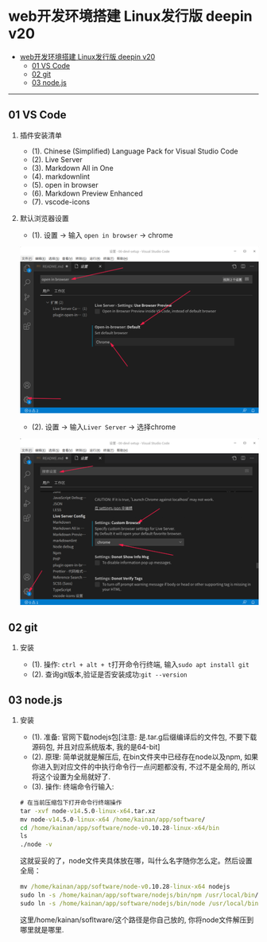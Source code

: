# web开发环境搭建 Linux发行版 deepin v20

- [web开发环境搭建 Linux发行版 deepin v20](#web开发环境搭建-linux发行版-deepin-v20)
  - [01 VS Code](#01-vs-code)
  - [02 git](#02-git)
  - [03 node.js](#03-nodejs)

---

## 01 VS Code

1. 插件安装清单

   - (1). Chinese (Simplified) Language Pack for Visual Studio Code
   - (2). Live Server
   - (3). Markdown All in One
   - (4). markdownlint
   - (5). open in browser
   - (6). Markdown Preview Enhanced
   - (7). vscode-icons

1. 默认浏览器设置

   - (1). 设置 -> 输入 `open in browser` -> chrome

    ![01-01](img/01-01.png)

   - (2). 设置 -> 输入`Liver Server` -> 选择chrome

    ![01-02](img/01-02.png)

## 02 git

1. 安装

   - (1). 操作: `ctrl + alt + t`打开命令行终端, 输入`sudo apt install git`
   - (2). 查询git版本,验证是否安装成功:`git --version`

## 03 node.js

1. 安装

   - (1). 准备: 官网下载nodejs包[注意: 是.tar.g后缀编译后的文件包, 不要下载源码包, 并且对应系统版本, 我的是64-bit]
   - (2). 原理: 简单说就是解压后, 在bin文件夹中已经存在node以及npm, 如果你进入到对应文件的中执行命令行一点问题都没有, 不过不是全局的, 所以将这个设置为全局就好了.
   - (3). 操作: 终端命令行输入:

    ```cmd
    # 在当前压缩包下打开命令行终端操作
    tar -xvf node-v14.5.0-linux-x64.tar.xz
    mv node-v14.5.0-linux-x64 /home/kainan/app/software/
    cd /home/kainan/app/software/node-v0.10.28-linux-x64/bin
    ls
    ./node -v
    ```

    这就妥妥的了，node文件夹具体放在哪，叫什么名字随你怎么定。然后设置全局：

    ```cmd
    mv /home/kainan/app/software/node-v0.10.28-linux-x64 nodejs
    sudo ln -s /home/kainan/app/software/nodejs/bin/npm /usr/local/bin/
    sudo ln -s /home/kainan/app/software/nodejs/bin/node /usr/local/bin/
    ```

    这里/home/kainan/sofltware/这个路径是你自己放的, 你将node文件解压到哪里就是哪里.
